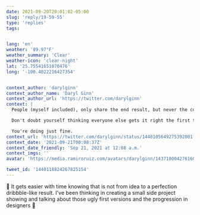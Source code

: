 ```yaml
---
date: 2021-09-20T20:01:02-05:00
slug: 'reply/19-59-55'
type: 'replies'
tags:


lang: 'en'
weather: '89.97°F'
weather_summary: 'Clear'
weather-icon: 'clear-night'
lat: '25.75541651070476'
long: '-100.4022216427354'


context_author: 'darylginn'
context_author_name: 'Daryl Ginn'
context_author_url: 'https://twitter.com/darylginn'
context: |
  People (myself included), only share the end result, but never the countless revisions and terrible concepts it took them to get there.

  Don't doubt yourself thinking everyone else gets it right the first time but you.

  You're doing just fine.
context_url: 'https://twitter.com/darylginn/status/1440105649275392001?s=12'
context_date: '2021-09-21T00:08:37Z'
context_date_friendly: 'Sep 21, 2021 at 12:08 a.m.'
context_imgs: ''
avatar: 'https://media.ramiroruiz.com/avatars/darylginn/1437180042761605123/F3Lzkoyi_bigger.jpg'

tweet_id: '1440118824267825154'
---
```

💯 It gets easier with time knowing that is not from idea to a perfection dribbble-like result.
I've been thinking in creating a small side project showing and talking about those ugly first versions and the progression in designers 🤔